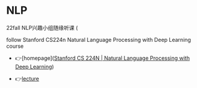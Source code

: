 # NLP

22fall NLP兴趣小组随缘听课 (

follow Stanford CS224n Natural Language Processing with Deep Learning course 

- 👉[homepage]([Stanford CS 224N | Natural Language Processing with Deep Learning](https://web.stanford.edu/class/archive/cs/cs224n/cs224n.1214/))

- 👉[lecture](https://www.youtube.com/playlist?list=PLoROMvodv4rOSH4v6133s9LFPRHjEmbmJ)


